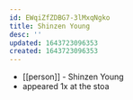 ```yaml
---
id: EWqiZfZDBG7-3lMxqNgko
title: Shinzen Young
desc: ''
updated: 1643723096353
created: 1643723096353
---
```



- [[person]] - Shinzen Young
- appeared 1x at the stoa
